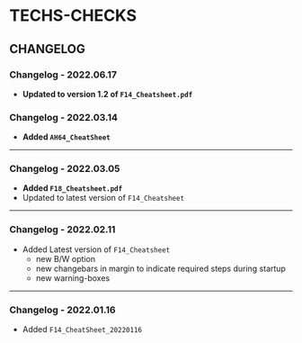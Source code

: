 # TECHS-CHECKS

## CHANGELOG

### Changelog - 2022.06.17

- **Updated to version 1.2 of `F14_Cheatsheet.pdf`**

### Changelog - 2022.03.14

- **Added `AH64_CheatSheet`**

***

### Changelog - 2022.03.05

- **Added `F18_Cheatsheet.pdf`**
- Updated to latest version of `F14_Cheatsheet`

***

### Changelog - 2022.02.11

- Added Latest version of `F14_Cheatsheet`
  - new B/W option
  - new changebars in margin to indicate required steps during startup
  - new warning-boxes

***

### Changelog - 2022.01.16

- Added `F14_CheatSheet_20220116`

